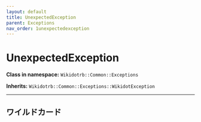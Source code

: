 ```yaml
---
layout: default
title: UnexpectedException
parent: Exceptions
nav_order: 1unexpectedexception
---
```


# UnexpectedException

**Class in namespace:** `Wikidotrb::Common::Exceptions`

**Inherits:** `Wikidotrb::Common::Exceptions::WikidotException`

---
ワイルドカード
---

